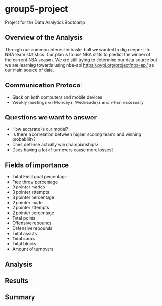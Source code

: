 # group5-project
Project for the Data Analytics Bootcamp
## Overview of the Analysis
Through our common interest in basketball we wanted to dig deeper into NBA team statistics. Our plan is to use NBA stats to predict the winner of the current NBA season. We are still trying to determine our data source but we are learning towards using nba-api https://pypi.org/project/nba-api/ as our main source of data.

## Communication Protocol
* Slack on both computers and mobile devices
* Weekly meetings on Mondays, Wednesdays and when necessary

## Questions we want to answer
* How accurate is our model?
* Is there a correlation between higher scoring teams and winning probability?
* Does defense actually win championships?
* Does having a lot of turnovers cause more losses?

## Fields of importance
* Total Field goal percentage
* Free throw percentage
* 3 pointer mades
* 3 pointer attempts
* 3 pointer percentage
* 2 pointer made
* 2 pointer attempts
* 2 pointer percentage
* Total points
* Offensive rebounds
* Defensive rebounds
* Total assists
* Total steals
* Total blocks
* Amount of turnovers

## Analysis

## Results

## Summary